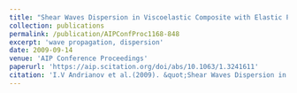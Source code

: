 ```yaml
---
title: "Shear Waves Dispersion in Viscoelastic Composite with Elastic Parallelpiped Inclusions"
collection: publications
permalink: /publication/AIPConfProc1168-848
excerpt: 'wave propagation, dispersion'
date: 2009-09-14
venue: 'AIP Conference Proceedings'
paperurl: 'https://aip.scitation.org/doi/abs/10.1063/1.3241611'
citation: 'I.V Andrianov et al.(2009). &quot;Shear Waves Dispersion in Viscoelastic Composite with Elastic Parallelpiped Inclusions.&quot; <i>AIP Conf. Proc.</i>. 1168: 848-851.'
---
```


